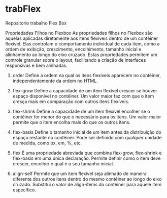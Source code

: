 # trabFlex
 Repositorio trabalho Flex Box




Propriedades Filhos no Flexbox
As propriedades filhos no Flexbox são aquelas aplicadas diretamente aos itens flexíveis dentro de um contêiner flexível. Elas controlam o comportamento individual de cada item, como a ordem de exibição, crescimento, encolhimento, tamanho inicial e alinhamento ao longo do eixo cruzado. Estas propriedades permitem um controle granular sobre o layout, facilitando a criação de interfaces responsivas e bem alinhadas.

1. order
Define a ordem na qual os itens flexíveis aparecem no contêiner, independentemente da ordem no HTML.

2. flex-grow
Define a capacidade de um item flexível crescer se houver espaço disponível no contêiner. Um valor maior faz com que o item cresça mais em comparação com outros itens flexíveis.

3. flex-shrink
Define a capacidade de um item flexível encolher se o contêiner for menor do que o necessário para os itens. Um valor maior permite que o item encolha mais do que os outros itens.

4. flex-basis
Define o tamanho inicial de um item antes da distribuição do espaço restante no contêiner. Pode ser definido com qualquer unidade de medida, como px, em, %, etc.

5. flex
É uma propriedade abreviada que combina flex-grow, flex-shrink e flex-basis em uma única declaração. Permite definir como o item deve crescer, encolher e qual é o seu tamanho inicial.

6. align-self
Permite que um item flexível seja alinhado de maneira diferente dos outros itens dentro do mesmo contêiner ao longo do eixo cruzado. Substitui o valor de align-items do contêiner para aquele item específico.
